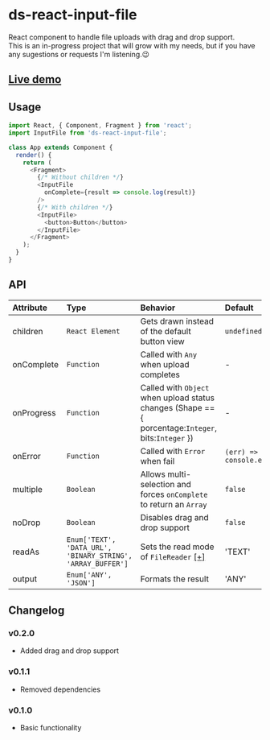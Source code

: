 # ds-react-input-file
React component to handle file uploads with drag and drop support.  
This is an in-progress project that will grow with my needs, but if you have any sugestions or requests I'm listening.:wink:

## [Live demo](https://danieluy.github.io/react-input-file/)

## Usage
```javascript
import React, { Component, Fragment } from 'react';
import InputFile from 'ds-react-input-file';

class App extends Component {
  render() {
    return (
      <Fragment>
        {/* Without children */}
        <InputFile
          onComplete={result => console.log(result)}
        />
        {/* With children */}
        <InputFile>
          <button>Button</button>
        </InputFile>
      </Fragment>
    );
  }
}
```

## API
| Attribute   | Type                                                           | Behavior                                                                                                         | Default                         | Mandatory |
| :-          | :-                                                             | :-                                                                                                               | :-                              | :-        |
| children    | ``React Element``                                              | Gets drawn instead of the default button view                                                                    | ``undefined``                   | ``false`` |
| onComplete  | ``Function``                                                   | Called with ``Any`` when upload completes                                                                        | -                               | ``true``  |
| onProgress  | ``Function``                                                   | Called with ``Object`` when upload status changes (Shape == { porcentage:``Integer``, bits:``Integer`` })        | -                               | ``false`` |
| onError     | ``Function``                                                   | Called with ``Error`` when fail                                                                                  | ``(err) => console.error(err)`` | ``false`` |
| multiple    | ``Boolean``                                                    | Allows multi-selection and forces ``onComplete`` to return an ``Array``                                          | ``false``                       | ``false`` |
| noDrop      | ``Boolean``                                                    | Disables drag and drop support                                                                                   | ``false``                       | ``false`` |
| readAs      | ``Enum['TEXT', 'DATA_URL', 'BINARY_STRING', 'ARRAY_BUFFER']``  | Sets the read mode of ``FileReader`` [[+]](https://developer.mozilla.org/en-US/docs/Web/API/FileReader#Methods)  | 'TEXT'                          | ``false`` |
| output      | ``Enum['ANY', 'JSON']``                                        | Formats the result                                                                                               | 'ANY'                           | ``false`` |

## Changelog
### v0.2.0
- Added drag and drop support
### v0.1.1
- Removed dependencies
### v0.1.0
- Basic functionality